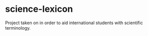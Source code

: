 # science-lexicon
Project taken on in order to aid international students with scientific terminology.
